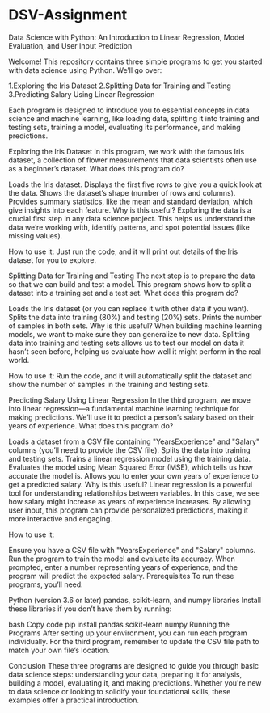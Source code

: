 # DSV-Assignment
Data Science with Python: An Introduction to Linear Regression, Model Evaluation, and User Input Prediction

Welcome! This repository contains three simple programs to get you started with data science using Python. We’ll go over:

1.Exploring the Iris Dataset 2.Splitting Data for Training and Testing 3.Predicting Salary Using Linear Regression

Each program is designed to introduce you to essential concepts in data science and machine learning, like loading data, splitting it into training and testing sets, training a model, evaluating its performance, and making predictions.

Exploring the Iris Dataset In this program, we work with the famous Iris dataset, a collection of flower measurements that data scientists often use as a beginner’s dataset.
What does this program do?

Loads the Iris dataset. Displays the first five rows to give you a quick look at the data. Shows the dataset’s shape (number of rows and columns). Provides summary statistics, like the mean and standard deviation, which give insights into each feature. Why is this useful? Exploring the data is a crucial first step in any data science project. This helps us understand the data we’re working with, identify patterns, and spot potential issues (like missing values).

How to use it: Just run the code, and it will print out details of the Iris dataset for you to explore.

Splitting Data for Training and Testing The next step is to prepare the data so that we can build and test a model. This program shows how to split a dataset into a training set and a test set.
What does this program do?

Loads the Iris dataset (or you can replace it with other data if you want). Splits the data into training (80%) and testing (20%) sets. Prints the number of samples in both sets. Why is this useful? When building machine learning models, we want to make sure they can generalize to new data. Splitting data into training and testing sets allows us to test our model on data it hasn’t seen before, helping us evaluate how well it might perform in the real world.

How to use it: Run the code, and it will automatically split the dataset and show the number of samples in the training and testing sets.

Predicting Salary Using Linear Regression In the third program, we move into linear regression—a fundamental machine learning technique for making predictions. We’ll use it to predict a person’s salary based on their years of experience.
What does this program do?

Loads a dataset from a CSV file containing "YearsExperience" and "Salary" columns (you’ll need to provide the CSV file). Splits the data into training and testing sets. Trains a linear regression model using the training data. Evaluates the model using Mean Squared Error (MSE), which tells us how accurate the model is. Allows you to enter your own years of experience to get a predicted salary. Why is this useful? Linear regression is a powerful tool for understanding relationships between variables. In this case, we see how salary might increase as years of experience increases. By allowing user input, this program can provide personalized predictions, making it more interactive and engaging.

How to use it:

Ensure you have a CSV file with "YearsExperience" and "Salary" columns. Run the program to train the model and evaluate its accuracy. When prompted, enter a number representing years of experience, and the program will predict the expected salary. Prerequisites To run these programs, you’ll need:

Python (version 3.6 or later) pandas, scikit-learn, and numpy libraries Install these libraries if you don’t have them by running:

bash Copy code pip install pandas scikit-learn numpy Running the Programs After setting up your environment, you can run each program individually. For the third program, remember to update the CSV file path to match your own file’s location.

Conclusion These three programs are designed to guide you through basic data science steps: understanding your data, preparing it for analysis, building a model, evaluating it, and making predictions. Whether you're new to data science or looking to solidify your foundational skills, these examples offer a practical introduction.
